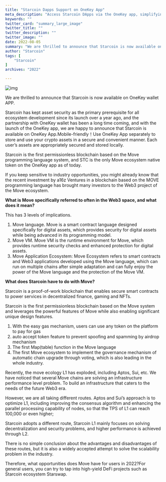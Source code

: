 ```yaml
---
title: "Starcoin Dapps Support on OneKey App"
meta_description: "Access Starcoin DApps via the OneKey app, simplifying blockchain interactions for Move users."
keywords: ""
twitter_card: "summary_large_image"
twitter_title: ""
twitter_description: ""
twitter_image: ""
date: 2022-08-05
summary: "We are thrilled to announce that Starcoin is now available on OneKey wallet APP. Starcoin has kept asset security as the primary prerequisite for all ecosystem development since its launch over a year ago, and the..."
author: "Starcoin"
tags: [
    "Starcoin"
]
archives: "2022"

---
```


![img](/images/hackathon/dapps1.png)

We are thrilled to announce that Starcoin is now available on OneKey wallet APP.

Starcoin has kept asset security as the primary prerequisite for all ecosystem development since its launch over a year ago, and the partnership with OneKey wallet has been a long time coming, and with the launch of the OneKey app, we are happy to announce that Starcoin is available on OneKey App.Mobile-friendly！Use OneKey App separately to store and use your crypto assets in a secure and convenient manner. Each user’s assets are appropriately secured and stored locally.

Starcoin is the first permissionless blockchain based on the Move programming language system, and STC is the only Move ecosystem native token on the OneKey app as of today.

If you keep sensitive to industry opportunities, you might already know that the recent investment by a16z Ventures in a blockchain based on the MOVE programming language has brought many investors to the Web3 project of the Move ecosystem.

**What is Move specifically referred to often in the Web3 space, and what does it mean?**

This has 3 levels of implications.

1. Move language. Move is a smart contract language designed specifically for digital assets, which provides security for digital assets while being advanced in its programming model.
2. Move VM. Move VM is the runtime environment for Move, which provides runtime security checks and enhanced protection for digital assets.
3. Move Application Ecosystem: Move Ecosystem refers to smart contracts and Web3 applications developed using the Move language, which can run on multiple chains after simple adaptation and can fully enjoy the power of the Move language and the protection of the Move VM.

**What does Starcoin have to do with Move?**

Starcoin is a proof-of-work blockchain that enables secure smart contracts to power services in decentralized finance, gaming and NFTs.

Starcoin is the first permissionless blockchain based on the Move system and leverages the powerful features of Move while also enabling significant unique design features.

1. With the easy gas mechanism, users can use any token on the platform to pay for gas
2. auto accept token feature to prevent spoofing and spamming by airdrop mechanism
3. The first Map(table) function in the Move language
4. The first Move ecosystem to implement the governance mechanism of automatic chain upgrade through voting, which is also leading in the whole industry.

Recently, the move ecology L1 has exploded, including Aptos, Sui, etc. We have noticed that several Move chains are solving an infrastructure performance level problem. To build an infrastructure that caters to the needs of the future Web3 era.

However, we are all taking different routes. Aptos and Sui’s approach is to optimize L1, including improving the consensus algorithm and enhancing the parallel processing capability of nodes, so that the TPS of L1 can reach 100,000 or even higher;

Starcoin adopts a different route, Starcoin L1 mainly focuses on solving decentralization and security problems, and higher performance is achieved through L2.

There is no simple conclusion about the advantages and disadvantages of these routes, but it is also a widely accepted attempt to solve the scalability problem in the industry.

Therefore, what opportunities does Move have for users in 2022?For general users, you can try to tap into high-yield DeFi projects such as Starcoin ecosystem Starswap.